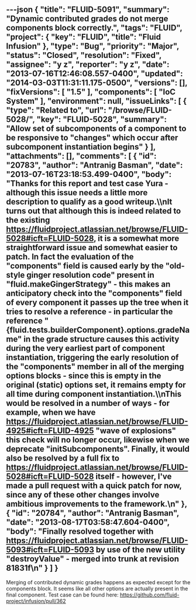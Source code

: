 ---json
{
  "title": "FLUID-5091",
  "summary": "Dynamic contributed grades do not merge components block correctly.",
  "tags": "FLUID",
  "project": {
    "key": "FLUID",
    "title": "Fluid Infusion"
  },
  "type": "Bug",
  "priority": "Major",
  "status": "Closed",
  "resolution": "Fixed",
  "assignee": "y z",
  "reporter": "y z",
  "date": "2013-07-16T12:46:08.557-0400",
  "updated": "2014-03-03T11:31:11.175-0500",
  "versions": [],
  "fixVersions": [
    "1.5"
  ],
  "components": [
    "IoC System"
  ],
  "environment": null,
  "issueLinks": [
    {
      "type": "Related to",
      "url": "/browse/FLUID-5028/",
      "key": "FLUID-5028",
      "summary": "Allow set of subcomponents of a component to be responsive to \"changes\" which occur after subcomponent instantiation begins"
    }
  ],
  "attachments": [],
  "comments": [
    {
      "id": "20783",
      "author": "Antranig Basman",
      "date": "2013-07-16T23:18:53.499-0400",
      "body": "Thanks for this report and test case Yura - although this issue needs a little more description to qualify as a good writeup.\\\nIt turns out that although this is indeed related to the existing <https://fluidproject.atlassian.net/browse/FLUID-5028#icft=FLUID-5028>, it is a somewhat more straightforward issue and somewhat easier to patch. In fact the evaluation of the \"components\" field is caused early by the \"old-style ginger resolution code\" present in \"fluid.makeGingerStrategy\" - this makes an anticipatory check into the \"components\" field of every component it passes up the tree when it tries to resolve a reference - in particular the reference \"{fluid.tests.builderComponent}.options.gradeName\" in the grade structure causes this activity during the very earliest part of component instantiation, triggering the early resolution of the \"components\" member in all of the merging options blocks - since this is empty in the original (static) options set, it remains empty for all time during component instantiation.\\\nThis would be resolved in a number of ways - for example, when we have <https://fluidproject.atlassian.net/browse/FLUID-4925#icft=FLUID-4925> \"wave of explosions\" this check will no longer occur, likewise when we deprecate \"initSubcomponents\". Finally, it would also be resolved by a full fix to <https://fluidproject.atlassian.net/browse/FLUID-5028#icft=FLUID-5028> itself - however, I've made a pull request with a quick patch for now, since any of these other changes involve ambitious improvements to the framework.\n"
    },
    {
      "id": "20784",
      "author": "Antranig Basman",
      "date": "2013-08-17T03:58:47.604-0400",
      "body": "Finally resolved together with <https://fluidproject.atlassian.net/browse/FLUID-5093#icft=FLUID-5093> by use of the new utility \"destroyValue\" - merged into trunk at revision 81831f\n"
    }
  ]
}
---
Merging of contributed dynamic grades happens as expected except for the components block. It seems like all other options are actually present in the final component. Test case can be found here: <https://github.com/fluid-project/infusion/pull/362>

        